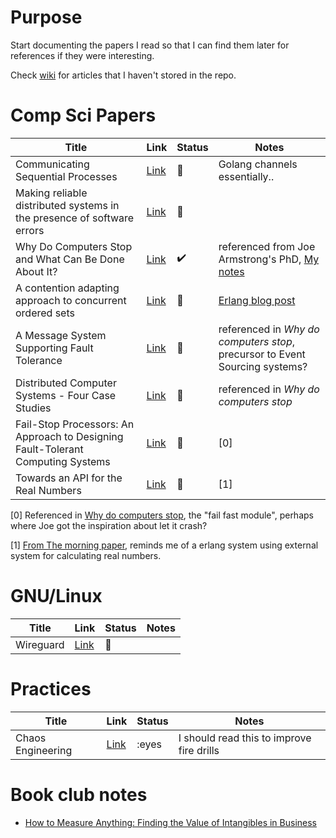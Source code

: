 # Purpose

Start documenting the papers I read so that I can find them later for
references if they were interesting.

Check [wiki](https://github.com/sata/papers/wiki) for articles that I haven't stored in the repo.

# Comp Sci Papers

| Title                                                                           | Link                                                 | Status             | Notes                                                                                |
|---------------------------------------------------------------------------------|------------------------------------------------------|--------------------|--------------------------------------------------------------------------------------|
| Communicating Sequential Processes                                              | [Link](csp.pdf)                                      | :eyes:             | Golang channels essentially..                                                        |
| Making reliable distributed systems in the presence of software errors          | [Link](armstrong_thesis_2003.pdf)                    | :eyes:             |                                                                                      |
| Why Do Computers Stop and What Can Be Done About It?                            | [Link](tandem_computers_why_computers_stop_85.7.pdf) | :heavy_check_mark: | referenced from Joe Armstrong's PhD, [My notes](notes/gray_why_do_computers_stop.md) |
| A contention adapting approach to concurrent ordered sets                       | [Link](ordered_sets.pdf.pdf)                         | :eyes:             | [Erlang blog post](https://blog.erlang.org/the-new-scalable-ets-ordered_set/)        |
| A Message System Supporting Fault Tolerance                                     | [Link](borg-1983.pdf)                                | :eyes:             | referenced in *Why do computers stop*, precursor to Event Sourcing systems?          |
| Distributed Computer Systems - Four Case Studies                                | [Link](TR-85.5.pdf)                                  | :eyes:             | referenced in *Why do computers stop*                                                |
| Fail-Stop Processors: An Approach to Designing Fault-Tolerant Computing Systems | [Link](357369.357371.pdf)                            | :eyes:             | [0]                                                                                  |
| Towards an API for the Real Numbers                                             | [Link](3385412.3386037.pdf)                          | :eyes:             | [1]                                                                                  |

[0] Referenced in [Why do computers stop](tandem_computers_why_computers_stop_85.7.pdf), the "fail fast module", perhaps where Joe got the inspiration about let it crash?

[1] [From The morning paper](https://blog.acolyer.org/2020/10/02/toward-an-api-for-the-real-numbers/), reminds me of a erlang system using external system for calculating real numbers.

# GNU/Linux
| Title     | Link                  | Status             | Notes |
|-----------|-----------------------|--------------------|-------|
| Wireguard | [Link](wireguard.pdf) | :eyes: |       |

# Practices
| Title             | Link                   | Status | Notes                                     |
|-------------------|------------------------|--------|-------------------------------------------|
| Chaos Engineering | [Link](1702.05843.pdf) | :eyes | I should read this to improve fire drills |

# Book club notes
* [How to Measure Anything: Finding the Value of Intangibles in Business](./bookclub/howto_measure_anything.md)

